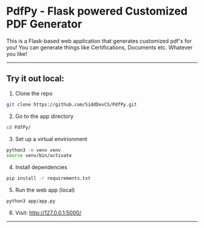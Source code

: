# PdfPy - Flask powered Customized PDF Generator

This is a Flask-based web application that generates customized pdf's for you! You can generate things like Certifications, Documents etc. Whatever you like!

---

## Try it out local:

1. Clone the repo
```bash
git clone https://github.com/SiddDevCS/PdfPy.git
```

2. Go to the app directory
```bash
cd PdfPy/
```

3. Set up a virtual envirionment
```bash
python3 -m venv venv
source venv/bin/activate
```

4. Install dependencies
```bash
pip install -r requirements.txt
```

5. Run the web app (local)
```bash
python3 app/app.py
```

6. Visit: http://127.0.0.1:5000/

---
